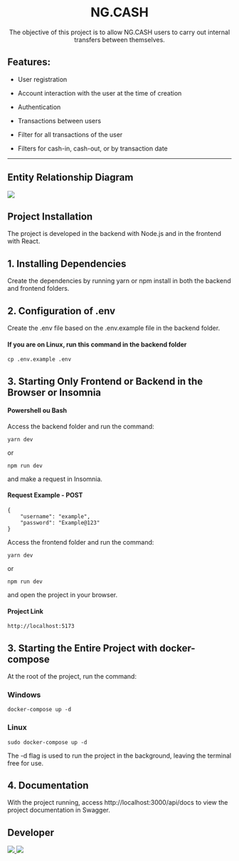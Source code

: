 <div align="center">
	<h1>NG.CASH</h1>

The objective of this project is to allow NG.CASH users to carry out internal transfers between themselves.

</div>

## Features:

- User registration

- Account interaction with the user at the time of creation

- Authentication

- Transactions between users

- Filter for all transactions of the user

- Filters for cash-in, cash-out, or by transaction date

---

## Entity Relationship Diagram

<img src="./frontend/src/assets/digrama.png">

## Project Installation

The project is developed in the backend with Node.js and in the frontend with React.

## 1. Installing Dependencies

Create the dependencies by running yarn or npm install in both the backend and frontend folders.

## 2. Configuration of .env

Create the .env file based on the .env.example file in the backend folder.

#### If you are on Linux, run this command in the backend folder

```
cp .env.example .env
```

## 3. Starting Only Frontend or Backend in the Browser or Insomnia

#### Powershell ou Bash

Access the backend folder and run the command:

```
yarn dev
```

or

```
npm run dev
```

and make a request in Insomnia.

#### Request Example - POST

```
{
    "username": "example",
    "password": "Example@123"
}
```

Access the frontend folder and run the command:

```
yarn dev
```

or

```
npm run dev
```

and open the project in your browser.

#### Project Link

```
http://localhost:5173
```

## 3. Starting the Entire Project with docker-compose

At the root of the project, run the command:

### Windows

```
docker-compose up -d
```

### Linux

```
sudo docker-compose up -d
```

The -d flag is used to run the project in the background, leaving the terminal free for use.

## 4. Documentation

With the project running, access http://localhost:3000/api/docs to view the project documentation in Swagger.

## Developer

<div>
  <a href="https://www.linkedin.com/in/rodrigo-de-jesus-silva" target="_blank">
		<img src="https://img.shields.io/badge/-LinkedIn-%230077B5?style=for-the-badge&logo=linkedin&logoColor=white">
	</a>
	<a href="mailto:rodrigojsdeveloper@gmail.com" rel="noreferrer" target="_blank">
	  <img src="https://img.shields.io/badge/Gmail-D14836?style=for-the-badge&logo=gmail&logoColor=white">
	</a>
</div>
